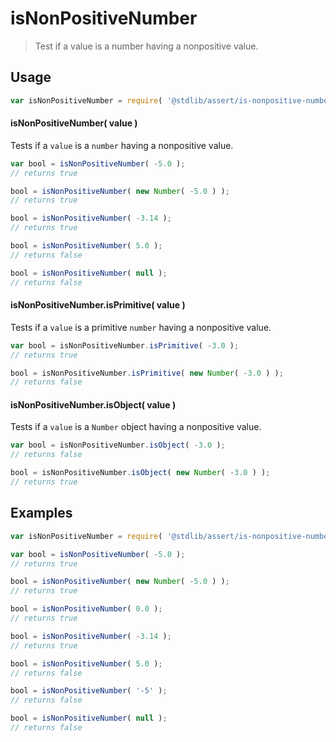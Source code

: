 # isNonPositiveNumber

> Test if a value is a number having a nonpositive value.


<section class="usage">

## Usage

``` javascript
var isNonPositiveNumber = require( '@stdlib/assert/is-nonpositive-number' );
```

#### isNonPositiveNumber( value )

Tests if a `value` is a `number` having a nonpositive value.

<!-- eslint-disable no-new-wrappers -->

``` javascript
var bool = isNonPositiveNumber( -5.0 );
// returns true

bool = isNonPositiveNumber( new Number( -5.0 ) );
// returns true

bool = isNonPositiveNumber( -3.14 );
// returns true

bool = isNonPositiveNumber( 5.0 );
// returns false

bool = isNonPositiveNumber( null );
// returns false
```

#### isNonPositiveNumber.isPrimitive( value )

Tests if a `value` is a primitive `number` having a nonpositive value.

<!-- eslint-disable no-new-wrappers -->

``` javascript
var bool = isNonPositiveNumber.isPrimitive( -3.0 );
// returns true

bool = isNonPositiveNumber.isPrimitive( new Number( -3.0 ) );
// returns false
```

#### isNonPositiveNumber.isObject( value )

Tests if a `value` is a `Number` object having a nonpositive value.

<!-- eslint-disable no-new-wrappers -->

``` javascript
var bool = isNonPositiveNumber.isObject( -3.0 );
// returns false

bool = isNonPositiveNumber.isObject( new Number( -3.0 ) );
// returns true
```

</section>

<!-- /.usage -->


<section class="examples">

## Examples

<!-- eslint-disable no-new-wrappers -->

``` javascript
var isNonPositiveNumber = require( '@stdlib/assert/is-nonpositive-number' );

var bool = isNonPositiveNumber( -5.0 );
// returns true

bool = isNonPositiveNumber( new Number( -5.0 ) );
// returns true

bool = isNonPositiveNumber( 0.0 );
// returns true

bool = isNonPositiveNumber( -3.14 );
// returns true

bool = isNonPositiveNumber( 5.0 );
// returns false

bool = isNonPositiveNumber( '-5' );
// returns false

bool = isNonPositiveNumber( null );
// returns false
```

</section>

<!-- /.examples -->


<section class="links">

</section>

<!-- /.links -->

